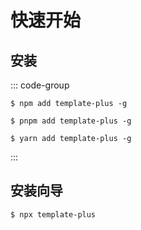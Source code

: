# 快速开始

## 安装

::: code-group
``` sh[npm]
$ npm add template-plus -g
```
``` sh[pnpm]
$ pnpm add template-plus -g
```
``` sh[yarn]
$ yarn add template-plus -g
```
:::

## 安装向导
``` sh[npm]
$ npx template-plus
```